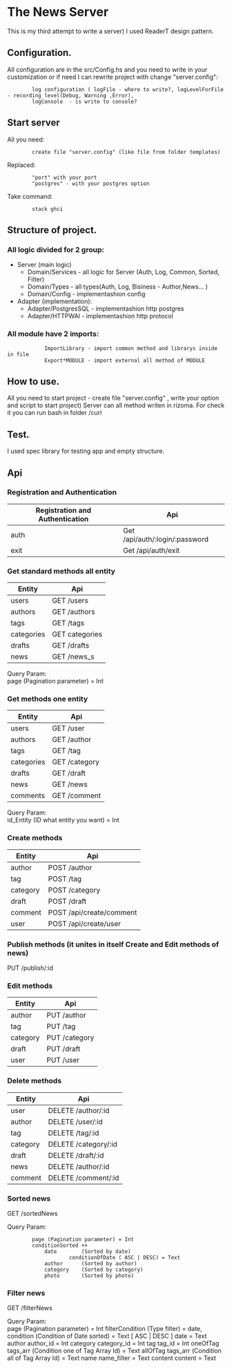 # The News Server

This is my third attempt to write a server)
I used ReaderT design pattern.

## Configuration.
All configuration are in the src/Config.hs and you need to write in your customization or if need I can rewrite project with change "server.config":

            log configuration ( logFile - where to write?, logLevelForFile - recording level(Debug, Warning ,Error),
            logConsole  - is write to console?
## Start server 
All you need:
            
            create file "server.config" (like file from folder templates)
Replaced:

            "port" with your port
            "postgres" - with your postgres option
Take command:

            stack ghci 
          

## Structure of project.
###    All logic divided for 2 group: 
*   Server  (main logic) 
    *   Domain/Services - all logic for Server (Auth, Log, Common, Sorted, Filter)
    *   Domain/Types - all types(Auth, Log, Bisiness - Author,News... ) 
    *   Domain/Config - implementashion config
*   Adapter (implementation): 
    *   Adapter/PostgresSQL - implementashion http postgres
    *   Adapter/HTTPWAI - implementashion http protocol
###    All module have 2 imports:
                ImportLibrary - import common method and librarys inside in file 
                Export*MODULE - import external all method of MODULE
            
           
## How to use.
All you need to start project - create file "server.config" , write your option and script to start project) 
Server can all method writen in rizoma. For check it you can run bash in folder /curl

## Test.
I used spec library for testing app and empty structure.

## Api 
### Registration and Authentication

Registration and Authentication | Api
------------ | -------------
auth  | Get /api/auth/:login/:password  
exit  | Get /api/auth/exit             


### Get standard methods all entity

Entity       | Api
------------ | -------------
users        | GET /users
authors      | GET /authors
tags         | GET /tags
categories   | GET categories
drafts       | GET /drafts
news         | GET /news_s

Query Param:  
        page (Pagination parameter) = Int

### Get methods one entity

Entity       | Api
------------ | -------------
users | GET /user
authors | GET /author
tags | GET /tag
categories | GET /category
drafts | GET /draft
news | GET /news
comments | GET /comment

Query Param:  
        id_Entity (ID what entity you want) = Int

### Create methods

Entity       | Api
------------ | -------------
author | POST /author
tag | POST /tag
category | POST /category
draft | POST /draft
comment | POST /api/create/comment
user |  POST /api/create/user


### Publish methods (it unites in itself Create and Edit methods of news)

PUT /publish/:id

### Edit methods

Entity       | Api
------------ | -------------
author | PUT /author
tag | PUT /tag 
category | PUT /category
draft | PUT /draft
user | PUT /user

### Delete methods

Entity       | Api
------------ | -------------
user | DELETE /author/:id
author | DELETE /user/:id
tag | DELETE /tag/:id
category | DELETE /category/:id
draft | DELETE /draft/:id
news | DELETE /author/:id
comment | DELETE /comment/:id

### Sorted news

GET /sortedNews

Query Param:  

            page (Pagination parameter) = Int
            conditionSorted ++
                date        (Sorted by date)
                        conditionOfDate ( ASC | DESC) = Text 
                author      (Sorted by author)
                category    (Sorted by category)
                photo       (Sorted by photo)

### Filter news

GET /filterNews

Query Param:  
         page (Pagination parameter) = Int
         filterCondition (Type filter) =
                date,
                    condition (Сondition of Date sorted) = Text [ ASC | DESC ]
                    date = Text
                author
                    author_id = Int
                category
                    category_id = Int
                tag 
                    tag_id = Int
                oneOfTag
                    tags_arr (Сondition one of Tag Array Id) = Text
                allOfTag 
                    tags_arr (Сondition all of Tag Array Id)  = Text
                name
                    name_filter  = Text
                content
                    content  = Text
    